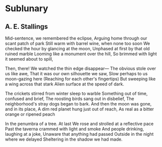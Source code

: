 # Sublunary
## A. E. Stallings
Mid-sentence, we remembered the eclipse,
Arguing home through our scant patch of park
Still warm with barrel wine, when none too soon
We checked the hour by glancing at the moon,
Unphased at first by that old ruined marble
Looming like a monument over the hill,
So brimmed with light it seemed about to spill,

Then, there! We watched the thin edge disappear—
The obvious stole over us like awe,
That it was our own silhouette we saw,
Slow perhaps to us moon-gazing here
(Reaching for each other's fingertips)
But sweeping like a wing across that stark
Alien surface at the speed of dark.

The crickets stirred from winter sleep to warble
Something out of time, confused and brief,
The roosting birds sang out in disbelief,
The neighborhood's stray dogs began to bark.
And then the moon was gone, and in its place,
A dim red planet hung just out of reach,
As real as a bitter orange or ripened peach

In the penumbra of a tree. At last
We rose and strolled at a reflective pace
Past the taverna crammed with light and smoke
And people drinking, laughing at a joke,
Unaware that anything had passed
Outside in the night where we delayed
Sheltering in the shadow we had made.